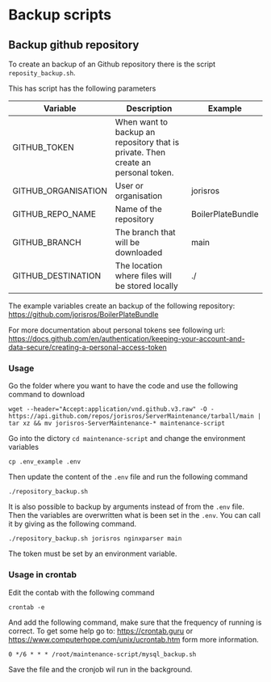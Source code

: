 # Backup scripts

## Backup github repository
To create an backup of an Github repository there is the script ``reposity_backup.sh``.

This has script has the following parameters

| Variable | Description | Example |
|----------|-------------|---------|
| GITHUB_TOKEN        | When want to backup an repository that is private. Then create an personal token.   |   |
| GITHUB_ORGANISATION | User or organisation | jorisros |
| GITHUB_REPO_NAME    | Name of the repository | BoilerPlateBundle |
| GITHUB_BRANCH       | The branch that will be downloaded | main |
| GITHUB_DESTINATION  | The location where files will be stored locally | ./ |

The example variables create an backup of the following repository: https://github.com/jorisros/BoilerPlateBundle

For more documentation about personal tokens see following url: https://docs.github.com/en/authentication/keeping-your-account-and-data-secure/creating-a-personal-access-token

### Usage
Go the folder where you want to have the code and use the following command to download
```
wget --header="Accept:application/vnd.github.v3.raw" -O - https://api.github.com/repos/jorisros/ServerMaintenance/tarball/main | tar xz && mv jorisros-ServerMaintenance-* maintenance-script
```
Go into the dictory ``cd maintenance-script`` and change the environment variables
```
cp .env_example .env
```
Then update the content of the ``.env`` file and run the following command
```
./repository_backup.sh
```

It is also possible to backup by arguments instead of from the ``.env`` file. Then the variables are overwritten what is been set in the ``.env``. You can call it by giving as the following command.
```
./repository_backup.sh jorisros nginxparser main
```
The token must be set by an environment variable.

### Usage in crontab
Edit the contab with the following command
```
crontab -e
```
And add the following command, make sure that the frequency of running is correct. To get some help go to: https://crontab.guru or https://www.computerhope.com/unix/ucrontab.htm form more information.
```
0 */6 * * * /root/maintenance-script/mysql_backup.sh
```
Save the file and the cronjob wil run in the background.